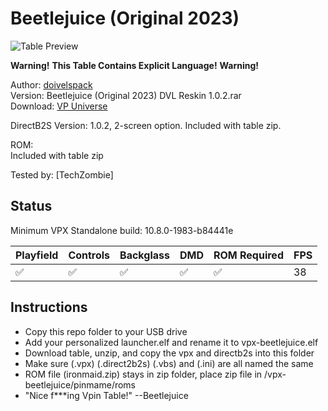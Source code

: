 # Beetlejuice (Original 2023)

![Table Preview](https://vpuniverse.com/screenshots/monthly_2023_11/BeetlejuiceDT.png.a0b5e5a6fa02405ba7fbfdf08a1acc58.png)

**Warning!**   **This Table Contains Explicit Language!**   **Warning!**

Author: [doivelspack](https://vpuniverse.com/profile/9648-doivelspack/)  
Version: Beetlejuice (Original 2023) DVL Reskin 1.0.2.rar  
Download: [VP Universe](https://vpuniverse.com/files/file/16562-beetlejuice-original-2023-dvl-reskin/)

DirectB2S
Version: 1.0.2, 2-screen option. 
Included with table zip. 

ROM:  
Included with table zip

Tested by:
[TechZombie]

## Status 

Minimum VPX Standalone build: 10.8.0-1983-b84441e

| Playfield | Controls | Backglass | DMD | ROM Required | FPS | 
|-----------|----------|-----------|-----|--------------|-----|
| :white_check_mark: | :white_check_mark: | :white_check_mark: | :white_check_mark: | :white_check_mark: | 38 |

## Instructions

- Copy this repo folder to your USB drive
- Add your personalized launcher.elf and rename it to vpx-beetlejuice.elf
- Download table, unzip, and copy the vpx and directb2s into this folder
- Make sure (.vpx) (.direct2b2s) (.vbs) and (.ini) are all named the same
- ROM file (ironmaid.zip) stays in zip folder, place zip file in /vpx-beetlejuice/pinmame/roms
- "Nice f***ing Vpin Table!" --Beetlejuice
